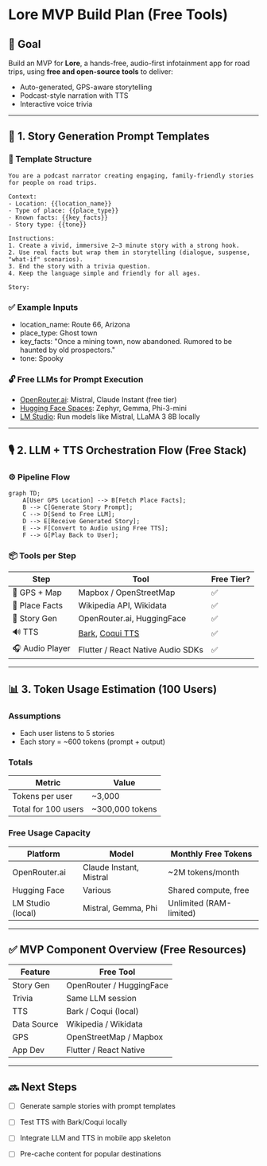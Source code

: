 # Lore MVP Build Plan (Free Tools)

## 🎯 Goal
Build an MVP for **Lore**, a hands-free, audio-first infotainment app for road trips, using **free and open-source tools** to deliver:
- Auto-generated, GPS-aware storytelling
- Podcast-style narration with TTS
- Interactive voice trivia

---

## 🧠 1. Story Generation Prompt Templates

### 📄 Template Structure
```text
You are a podcast narrator creating engaging, family-friendly stories for people on road trips.

Context:
- Location: {{location_name}}
- Type of place: {{place_type}}
- Known facts: {{key_facts}}
- Story type: {{tone}}

Instructions:
1. Create a vivid, immersive 2–3 minute story with a strong hook.
2. Use real facts but wrap them in storytelling (dialogue, suspense, "what-if" scenarios).
3. End the story with a trivia question.
4. Keep the language simple and friendly for all ages.

Story:
```

### ✅ Example Inputs
- location_name: Route 66, Arizona
- place_type: Ghost town
- key_facts: "Once a mining town, now abandoned. Rumored to be haunted by old prospectors."
- tone: Spooky

### 🔓 Free LLMs for Prompt Execution
- [OpenRouter.ai](https://openrouter.ai): Mistral, Claude Instant (free tier)
- [Hugging Face Spaces](https://huggingface.co/spaces): Zephyr, Gemma, Phi-3-mini
- [LM Studio](https://lmstudio.ai): Run models like Mistral, LLaMA 3 8B locally

---

## 🎙️ 2. LLM + TTS Orchestration Flow (Free Stack)

### ⚙️ Pipeline Flow
```mermaid
graph TD;
    A[User GPS Location] --> B[Fetch Place Facts];
    B --> C[Generate Story Prompt];
    C --> D[Send to Free LLM];
    D --> E[Receive Generated Story];
    E --> F[Convert to Audio using Free TTS];
    F --> G[Play Back to User];
```

### 📦 Tools per Step
| Step | Tool | Free Tier? |
|------|------|------------|
| 📍 GPS + Map | Mapbox / OpenStreetMap | ✅ |
| 📄 Place Facts | Wikipedia API, Wikidata | ✅ |
| 🧠 Story Gen | OpenRouter.ai, HuggingFace | ✅ |
| 🔊 TTS | [Bark](https://github.com/suno-ai/bark), [Coqui TTS](https://github.com/coqui-ai/TTS) | ✅ |
| 🎧 Audio Player | Flutter / React Native Audio SDKs | ✅ |

---

## 📊 3. Token Usage Estimation (100 Users)

### Assumptions
- Each user listens to 5 stories
- Each story = ~600 tokens (prompt + output)

### Totals
| Metric | Value |
|--------|-------|
| Tokens per user | ~3,000 |
| Total for 100 users | ~300,000 tokens |

### Free Usage Capacity
| Platform | Model | Monthly Free Tokens |
|----------|--------|----------------------|
| OpenRouter.ai | Claude Instant, Mistral | ~2M tokens/month |
| Hugging Face | Various | Shared compute, free |
| LM Studio (local) | Mistral, Gemma, Phi | Unlimited (RAM-limited) |

---

## ✅ MVP Component Overview (Free Resources)
| Feature | Free Tool |
|--------|-----------|
| Story Gen | OpenRouter / HuggingFace |
| Trivia | Same LLM session |
| TTS | Bark / Coqui (local) |
| Data Source | Wikipedia / Wikidata |
| GPS | OpenStreetMap / Mapbox |
| App Dev | Flutter / React Native |

---

## 🔜 Next Steps
- [ ] Generate sample stories with prompt templates
- [ ] Test TTS with Bark/Coqui locally
- [ ] Integrate LLM and TTS in mobile app skeleton
- [ ] Pre-cache content for popular destinations

